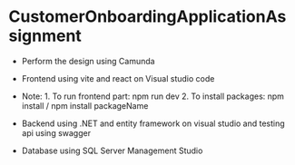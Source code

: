 # CustomerOnboardingApplicationAssignment
- Perform the design using Camunda
- Frontend using vite and react on Visual studio code
- Note: 1. To run frontend part: npm run dev
      2. To install packages: npm install / npm install packageName

- Backend using .NET and entity framework on visual studio and testing api using swagger
- Database using SQL Server Management Studio
